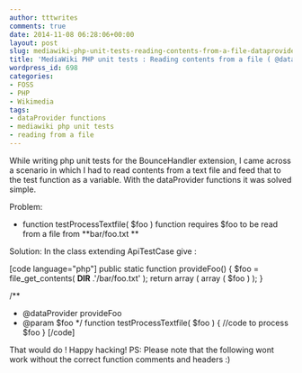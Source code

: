 ```yaml
---
author: tttwrites
comments: true
date: 2014-11-08 06:28:06+00:00
layout: post
slug: mediawiki-php-unit-tests-reading-contents-from-a-file-dataprovider
title: 'MediaWiki PHP unit tests : Reading contents from a file ( @dataProvider )'
wordpress_id: 698
categories:
- FOSS
- PHP
- Wikimedia
tags:
- dataProvider functions
- mediawiki php unit tests
- reading from a file
---
```


While writing php unit tests for the BounceHandler extension, I came across a scenario in which I had to read contents from a text file and feed that to the test function as a variable. With the dataProvider functions it was solved simple.

Problem:
* function testProcessTextfile( $foo ) function requires $foo to be read from a file from **bar/foo.txt **

Solution:
In the class extending ApiTestCase give :

[code language="php"]
public static function provideFoo() {
	$foo = file_get_contents( __DIR__ .'/bar/foo.txt' );
	return array (
		array ( $foo )
	);
}

/**
* @dataProvider provideFoo
* @param $foo
*/
function testProcessTextfile( $foo ) {
	//code to process $foo
}
[/code]

That would do ! Happy hacking!
PS: Please note that the following wont work without the correct function comments and headers :)

